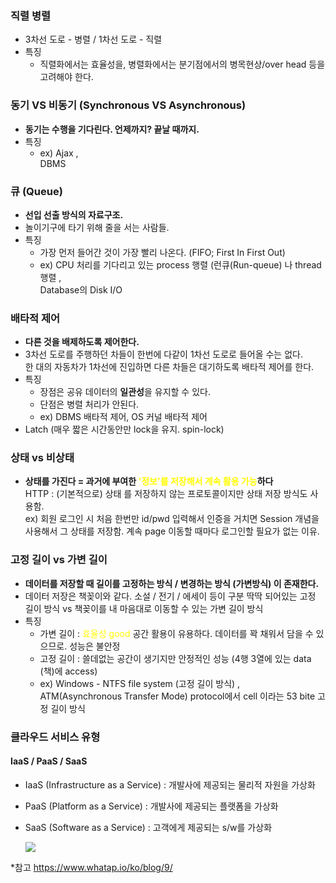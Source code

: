 ### 직렬 병렬

-   3차선 도로 - 병렬 / 1차선 도로 - 직렬
-   특징
    -   직렬화에서는 효율성을, 병렬화에서는 분기점에서의 병목현상/over head 등을 고려해야 한다.

### 동기 VS 비동기 (Synchronous VS Asynchronous)

-   **동기는 수행을 기다린다. 언제까지? 끝날 때까지.**
-   특징
    -   ex) Ajax , <br/> DBMS

### 큐 (Queue)

-   **선입 선출 방식의 자료구조.**
-   놀이기구에 타기 위해 줄을 서는 사람들.
-   특징
    -   가장 먼저 들어간 것이 가장 빨리 나온다. (FIFO; First In First Out)
    -   ex) CPU 처리를 기다리고 있는 process 행렬 (런큐(Run-queue) 나 thread 행렬 , <br/>Database의 Disk I/O

### 배타적 제어

-   **다른 것을 배제하도록 제어한다.**
-   3차선 도로를 주행하던 차들이 한번에 다같이 1차선 도로로 들어올 수는 없다.<br/>
    한 대의 자동차가 1차선에 진입하면 다른 차들은 대기하도록 배타적 제어를 한다.
-   특징
    -   장점은 공유 데이터의 **일관성**을 유지할 수 있다.
    -   단점은 병렬 처리가 안된다.
    -   ex) DBMS 배타적 제어, OS 커널 배타적 제어
-   Latch (매우 짧은 시간동안만 lock을 유지. spin-lock)

### 상태 vs 비상태

-   **상태를 가진다 = 과거에 부여한 <span style='color:yellow'>'정보'를 저장해서 계속 활용 가능</span>하다 <br/>**
    HTTP : (기본적으로) 상태 를 저장하지 않는 프로토콜이지만 상태 저장 방식도 사용함. <br/>
    ex) 회원 로그인 시 처음 한번만 id/pwd 입력해서 인증을 거치면 Session 개념을 사용해서 그 상태를 저장함. 계속 page 이동할 때마다 로그인할 필요가 없는 이유.

### 고정 길이 vs 가변 길이

-   **데이터를 저장할 때 길이를 고정하는 방식 / 변경하는 방식 (가변방식) 이 존재한다.**
-   데이터 저장은 책꽂이와 같다. 소설 / 전기 / 에세이 등이 구분 딱딱 되어있는 고정 길이 방식 vs 책꽂이를 내 마음대로 이동할 수 있는 가변 길이 방식
-   특징
    -   가변 길이 : <span style='color:yellow'>효율성 good </span>공간 활용이 유용하다. 데이터를 꽉 채워서 담을 수 있으므로. 성능은 불안정
    -   고정 길이 : 쓸데없는 공간이 생기지만 안정적인 성능 (4행 3열에 있는 data (책)에 access)
    -   ex) Windows - NTFS file system (고정 길이 방식) , <br/> ATM(Asynchronous Transfer Mode) protocol에서 cell 이라는 53 bite 고정 길이 방식

### 클라우드 서비스 유형

#### IaaS / PaaS / SaaS

-   IaaS (Infrastructure as a Service) : 개발사에 제공되는 물리적 자원을 가상화
-   PaaS (Platform as a Service) : 개발사에 제공되는 플랫폼을 가상화
-   SaaS (Software as a Service) : 고객에게 제공되는 s/w를 가상화

    ![](https://www.whatap.io/ko/blog/9/img/iaas_paas_saas3.webp)

\*참고 https://www.whatap.io/ko/blog/9/
